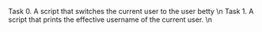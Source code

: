 Task 0. A script that switches the current user to the user betty \n
Task 1. A script that prints the effective username of the current user. \n

